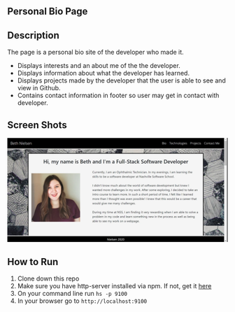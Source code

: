## Personal Bio Page

## Description 
The page is a personal bio site of the developer who made it.  
- Displays interests and an about me of the the developer.
-  Displays information about what the developer has learned.  
- Displays projects made by the developer that the user is able to see and view in Github.  
- Contains contact information in footer so user may get in contact with developer. 



## Screen Shots
![Screen Shot of Personal Bio](https://raw.githubusercontent.com/bethh56/personal-bio-site/master/screenshots/personal.JPG)


## How to Run
1. Clone down this repo
1. Make sure you have http-server installed via npm.  If not, get it [here](https://www.npmjs.com/package/http-server)
1. On your command line run `hs -p 9100`
1. In your browser go to `http://localhost:9100`